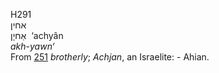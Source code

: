 <body>
  <p>H291<br>  אחין  <br> אַחיָן  ‎  ‘achyân  <br><i>akh-yawn‘ </i><br>From <a href="h0251.htm">251</a>  <i>brotherly</i>; <i>Achjan</i>, an Israelite: - Ahian.<br></p>
 </body>